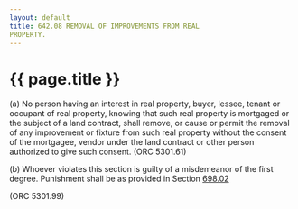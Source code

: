 ```yaml
---
layout: default 
title: 642.08 REMOVAL OF IMPROVEMENTS FROM REAL
PROPERTY.
---
```


{{ page.title }}
================

​(a) No person having an interest in real property, buyer, lessee,
tenant or occupant of real property, knowing that such real property is
mortgaged or the subject of a land contract, shall remove, or cause or
permit the removal of any improvement or fixture from such real property
without the consent of the mortgagee, vendor under the land contract or
other person authorized to give such consent. (ORC 5301.61)

​(b) Whoever violates this section is guilty of a misdemeanor of the
first degree. Punishment shall be as provided in Section
[698.02](38e2f631.html)

(ORC 5301.99)
